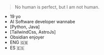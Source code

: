 > No human is perfect, but I am not human.

- 19 yo
- AI Software developer wannabe
- \[Python, Java]
- \[TailwindCss, AstroJs]
- Obsidian enjoyer
- ENG 🇬🇧
- ES 🇪🇸
